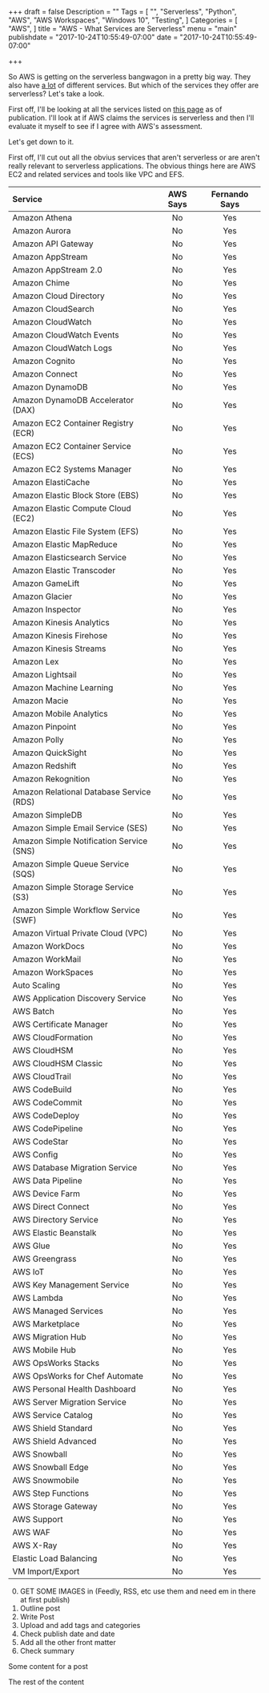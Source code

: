 +++
draft = false
Description = ""
Tags = [
  "",
  "Serverless",
  "Python",
  "AWS",
  "AWS Workspaces",
  "Windows 10",
  "Testing",
]
Categories = [
  "AWS",
]
title = "AWS - What Services are Serverless"
menu = "main"
publishdate = "2017-10-24T10:55:49-07:00"
date = "2017-10-24T10:55:49-07:00"

+++

So AWS is getting on the serverless bangwagon in a pretty big way. They also have [a lot]() of different services. But which of the services they offer are serverless? Let's take a look.

First off, I'll be looking at all the services listed on [this page](https://aws.amazon.com/about-aws/global-infrastructure/regional-product-services/) as of publication. I'll look at if AWS claims the services is serverless and then I'll evaluate it myself to see if I agree with AWS's assessment.

Let's get down to it.


First off, I'll cut out all the obvius services that aren't serverless or are aren't really relevant to serverless applications. The obvious things here are AWS EC2 and related services and tools like VPC and EFS. 

|Service|AWS Says|Fernando Says|
|:-----|:-----:|:-----:|
|Amazon Athena| No|Yes|
|Amazon Aurora| No | Yes|
|Amazon API Gateway| No | Yes|
|Amazon AppStream| No | Yes|
|Amazon AppStream 2.0| No | Yes|
|Amazon Chime| No | Yes|
|Amazon Cloud Directory| No | Yes|
|Amazon CloudSearch | No | Yes|
|Amazon CloudWatch| No | Yes|
|Amazon CloudWatch Events| No | Yes|
|Amazon CloudWatch Logs| No | Yes|
|Amazon Cognito| No | Yes|
|Amazon Connect| No | Yes|
|Amazon DynamoDB| No | Yes|
|Amazon DynamoDB Accelerator (DAX)| No | Yes|
|Amazon EC2 Container Registry (ECR)| No | Yes|
|Amazon EC2 Container Service (ECS)| No | Yes|
|Amazon EC2 Systems Manager| No | Yes|
|Amazon ElastiCache| No | Yes|
|Amazon Elastic Block Store (EBS)| No | Yes|
|Amazon Elastic Compute Cloud (EC2)| No | Yes|
|Amazon Elastic File System (EFS)| No | Yes|
|Amazon Elastic MapReduce| No | Yes|
|Amazon Elasticsearch Service| No | Yes|
|Amazon Elastic Transcoder| No | Yes|
|Amazon GameLift | No | Yes|
|Amazon Glacier | No | Yes|
|Amazon Inspector| No | Yes|
|Amazon Kinesis Analytics| No | Yes|
|Amazon Kinesis Firehose| No | Yes|
|Amazon Kinesis Streams| No | Yes|
|Amazon Lex | No | Yes|
|Amazon Lightsail| No | Yes|
|Amazon Machine Learning| No | Yes|
|Amazon Macie | No | Yes|
|Amazon Mobile Analytics| No | Yes|
|Amazon Pinpoint| No | Yes|
|Amazon Polly| No | Yes|
|Amazon QuickSight| No | Yes|
|Amazon Redshift| No | Yes|
|Amazon Rekognition| No | Yes|
|Amazon Relational Database Service (RDS)| No | Yes|
|Amazon SimpleDB | No | Yes|
|Amazon Simple Email Service (SES) | No | Yes|
|Amazon Simple Notification Service (SNS)| No | Yes|
|Amazon Simple Queue Service (SQS)| No | Yes|
|Amazon Simple Storage Service (S3)| No | Yes|
|Amazon Simple Workflow Service (SWF)| No | Yes|
|Amazon Virtual Private Cloud (VPC)| No | Yes|
|Amazon WorkDocs| No | Yes|
|Amazon WorkMail| No | Yes|
|Amazon WorkSpaces| No | Yes|
|Auto Scaling| No | Yes|
|AWS Application Discovery Service| No | Yes|
|AWS Batch| No | Yes|
|AWS Certificate Manager| No | Yes|
|AWS CloudFormation| No | Yes|
|AWS CloudHSM| No | Yes|
|AWS CloudHSM Classic| No | Yes|
|AWS CloudTrail| No | Yes|
|AWS CodeBuild| No | Yes|
|AWS CodeCommit| No | Yes|
|AWS CodeDeploy| No | Yes|
|AWS CodePipeline| No | Yes|
|AWS CodeStar| No | Yes|
|AWS Config| No | Yes|
|AWS Database Migration Service| No | Yes|
|AWS Data Pipeline| No | Yes|
|AWS Device Farm| No | Yes|
|AWS Direct Connect| No | Yes|
|AWS Directory Service| No | Yes|
|AWS Elastic Beanstalk| No | Yes|
|AWS Glue| No | Yes|
|AWS Greengrass| No | Yes|
|AWS IoT| No | Yes|
|AWS Key Management Service| No | Yes|
|AWS Lambda| No | Yes|
|AWS Managed Services| No | Yes|
|AWS Marketplace| No | Yes|
|AWS Migration Hub| No | Yes|
|AWS Mobile Hub| No | Yes|
|AWS OpsWorks Stacks| No | Yes|
|AWS OpsWorks for Chef Automate| No | Yes|
|AWS Personal Health Dashboard| No | Yes|
|AWS Server Migration Service| No | Yes|
|AWS Service Catalog | No | Yes|
|AWS Shield Standard| No | Yes|
|AWS Shield Advanced| No | Yes|
|AWS Snowball| No | Yes|
|AWS Snowball Edge| No | Yes|
|AWS Snowmobile| No | Yes|
|AWS Step Functions| No | Yes|
|AWS Storage Gateway| No | Yes|
|AWS Support| No | Yes|
|AWS WAF| No | Yes|
|AWS X-Ray | No | Yes|
|Elastic Load Balancing| No | Yes|
|VM Import/Export| No | Yes|

0. GET SOME IMAGES in (Feedly, RSS, etc use them and need em in there at first publish)
1. Outline post
2. Write Post
3. Upload and add tags and categories
4. Check publish date and date
5. Add all the other front matter
6. Check summary


Some content for a post
<!--more-->

The rest of the content